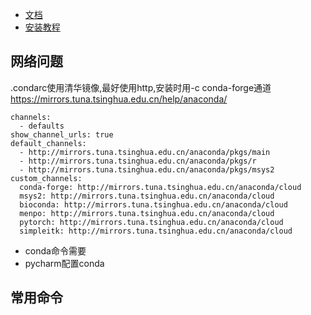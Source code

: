 - [文档](https://conda.io/projects/conda/en/latest/)
- [安装教程](https://zhuanlan.zhihu.com/p/36398337)
## 网络问题
.condarc使用清华镜像,最好使用http,安装时用-c conda-forge通道</br>
https://mirrors.tuna.tsinghua.edu.cn/help/anaconda/
```
channels:
  - defaults
show_channel_urls: true
default_channels:
  - http://mirrors.tuna.tsinghua.edu.cn/anaconda/pkgs/main
  - http://mirrors.tuna.tsinghua.edu.cn/anaconda/pkgs/r
  - http://mirrors.tuna.tsinghua.edu.cn/anaconda/pkgs/msys2
custom_channels:
  conda-forge: http://mirrors.tuna.tsinghua.edu.cn/anaconda/cloud
  msys2: http://mirrors.tuna.tsinghua.edu.cn/anaconda/cloud
  bioconda: http://mirrors.tuna.tsinghua.edu.cn/anaconda/cloud
  menpo: http://mirrors.tuna.tsinghua.edu.cn/anaconda/cloud
  pytorch: http://mirrors.tuna.tsinghua.edu.cn/anaconda/cloud
  simpleitk: http://mirrors.tuna.tsinghua.edu.cn/anaconda/cloud
```
- conda命令需要
- pycharm配置conda
## 常用命令

